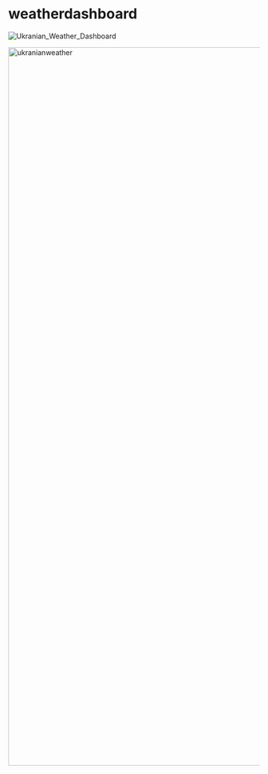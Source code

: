 # weatherdashboard
![Ukranian_Weather_Dashboard](https://user-images.githubusercontent.com/83419428/166715434-f54df586-30eb-4dd3-a51b-e5f115cf3c5f.png)


<img width="1439" alt="ukranianweather" src="https://user-images.githubusercontent.com/83419428/166715705-761b6f04-1408-4f1d-a08e-6dbbfd2beb86.png">
